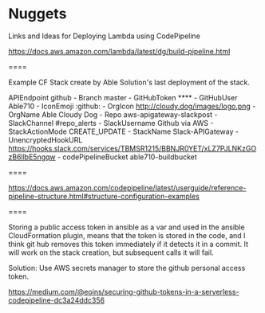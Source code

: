 # Nuggets

Links and Ideas for Deploying Lambda using CodePipeline

https://docs.aws.amazon.com/lambda/latest/dg/build-pipeline.html

====

Example CF Stack create by Able Solution's last deployment of the stack.

APIEndpoint	github	-
Branch	master	-
GitHubToken	****	-
GitHubUser	Able710	-
IconEmoji	:github:	-
OrgIcon	http://cloudy.dog/images/logo.png	-
OrgName	Able Cloudy Dog	-
Repo	aws-apigateway-slackpost	-
SlackChannel	#repo_alerts	-
SlackUsername	Github via AWS	-
StackActionMode	CREATE_UPDATE	-
StackName	Slack-APIGateway	-
UnencryptedHookURL	https://hooks.slack.com/services/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	-
codePipelineBucket	able710-buildbucket

====

https://docs.aws.amazon.com/codepipeline/latest/userguide/reference-pipeline-structure.html#structure-configuration-examples

====

Storing a public access token in ansible as a var and used in the ansible CloudFormation plugin, means that the token is stored in the code, and I think git hub removes this token immediately if it detects it in a commit. It will work on the stack creation, but subsequent calls it will fail.

Solution: Use AWS secrets manager to store the github personal access token.

https://medium.com/@eoins/securing-github-tokens-in-a-serverless-codepipeline-dc3a24ddc356
